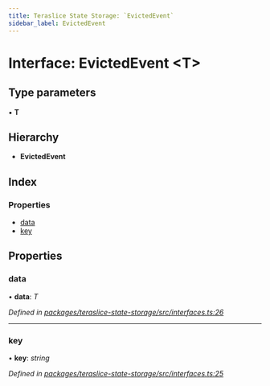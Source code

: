 ```yaml
---
title: Teraslice State Storage: `EvictedEvent`
sidebar_label: EvictedEvent
---
```


# Interface: EvictedEvent <**T**>

## Type parameters

▪ **T**

## Hierarchy

* **EvictedEvent**

## Index

### Properties

* [data](evictedevent.md#data)
* [key](evictedevent.md#key)

## Properties

###  data

• **data**: *T*

*Defined in [packages/teraslice-state-storage/src/interfaces.ts:26](https://github.com/terascope/teraslice/blob/b843209f9/packages/teraslice-state-storage/src/interfaces.ts#L26)*

___

###  key

• **key**: *string*

*Defined in [packages/teraslice-state-storage/src/interfaces.ts:25](https://github.com/terascope/teraslice/blob/b843209f9/packages/teraslice-state-storage/src/interfaces.ts#L25)*
